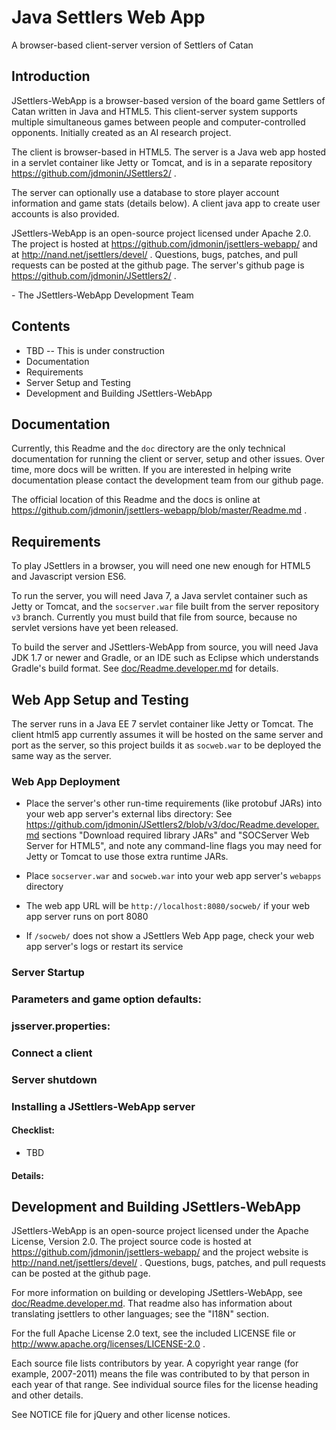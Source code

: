 # Java Settlers Web App

A browser-based client-server version of Settlers of Catan


## Introduction

JSettlers-WebApp is a browser-based version of the board game
Settlers of Catan written in Java and HTML5. This client-server
system supports multiple simultaneous games between people and
computer-controlled opponents. Initially created as an AI research
project.

The client is browser-based in HTML5. The server is a Java web app
hosted in a servlet container like Jetty or Tomcat, and is in a
separate repository https://github.com/jdmonin/JSettlers2/ .

The server can optionally use a database to store player account
information and game stats (details below).  A client java app to
create user accounts is also provided.

JSettlers-WebApp is an open-source project licensed under Apache 2.0.
The project is hosted at https://github.com/jdmonin/jsettlers-webapp/
and at http://nand.net/jsettlers/devel/ .  Questions, bugs, patches,
and pull requests can be posted at the github page. The server's
github page is https://github.com/jdmonin/JSettlers2/ .

\- The JSettlers-WebApp Development Team


## Contents

-  TBD -- This is under construction
-  Documentation
-  Requirements
-  Server Setup and Testing
-  Development and Building JSettlers-WebApp


## Documentation

Currently, this Readme and the `doc` directory are the only technical
documentation for running the client or server, setup and other issues.
Over time, more docs will be written. If you are interested in helping
write documentation please contact the development team from our github page.

The official location of this Readme and the docs is online at
https://github.com/jdmonin/jsettlers-webapp/blob/master/Readme.md .


## Requirements

To play JSettlers in a browser, you will need one new enough for HTML5
and Javascript version ES6.

To run the server, you will need Java 7, a Java servlet container
such as Jetty or Tomcat, and the `socserver.war` file built from the
server repository `v3` branch. Currently you must build that file
from source, because no servlet versions have yet been released.

To build the server and JSettlers-WebApp from source, you will need Java JDK 1.7
or newer and Gradle, or an IDE such as Eclipse which understands Gradle's
build format. See [doc/Readme.developer.md](doc/Readme.developer.md) for details.


## Web App Setup and Testing

The server runs in a Java EE 7 servlet container like Jetty or Tomcat. The
client html5 app currently assumes it will be hosted on the same server and
port as the server, so this project builds it as `socweb.war` to be deployed
the same way as the server.

### Web App Deployment

- Place the server's other run-time requirements (like protobuf JARs) into your
  web app server's external libs directory: See
  https://github.com/jdmonin/JSettlers2/blob/v3/doc/Readme.developer.md
  sections "Download required library JARs" and "SOCServer Web Server for HTML5",
  and note any command-line flags you may need for Jetty or Tomcat to use those
  extra runtime JARs.

- Place `socserver.war` and `socweb.war` into your web app server's `webapps` directory

- The web app URL will be `http://localhost:8080/socweb/` if your
  web app server runs on port 8080

- If `/socweb/` does not show a JSettlers Web App page, check your
  web app server's logs or restart its service

### Server Startup

### Parameters and game option defaults:

### jsserver.properties:

### Connect a client

### Server shutdown

### Installing a JSettlers-WebApp server

#### Checklist:

- TBD

#### Details:

## Development and Building JSettlers-WebApp

JSettlers-WebApp is an open-source project licensed under the Apache License, Version 2.0.
The project source code is hosted at https://github.com/jdmonin/jsettlers-webapp/
and the project website is http://nand.net/jsettlers/devel/ . Questions,
bugs, patches, and pull requests can be posted at the github page.

For more information on building or developing JSettlers-WebApp, see
[doc/Readme.developer.md](doc/Readme.developer.md). That readme also has
information about translating jsettlers to other languages; see the
"I18N" section.

For the full Apache License 2.0 text, see the included LICENSE file or
http://www.apache.org/licenses/LICENSE-2.0 .

Each source file lists contributors by year. A copyright year range (for
example, 2007-2011) means the file was contributed to by that person in
each year of that range. See individual source files for the license
heading and other details.

See NOTICE file for jQuery and other license notices.
